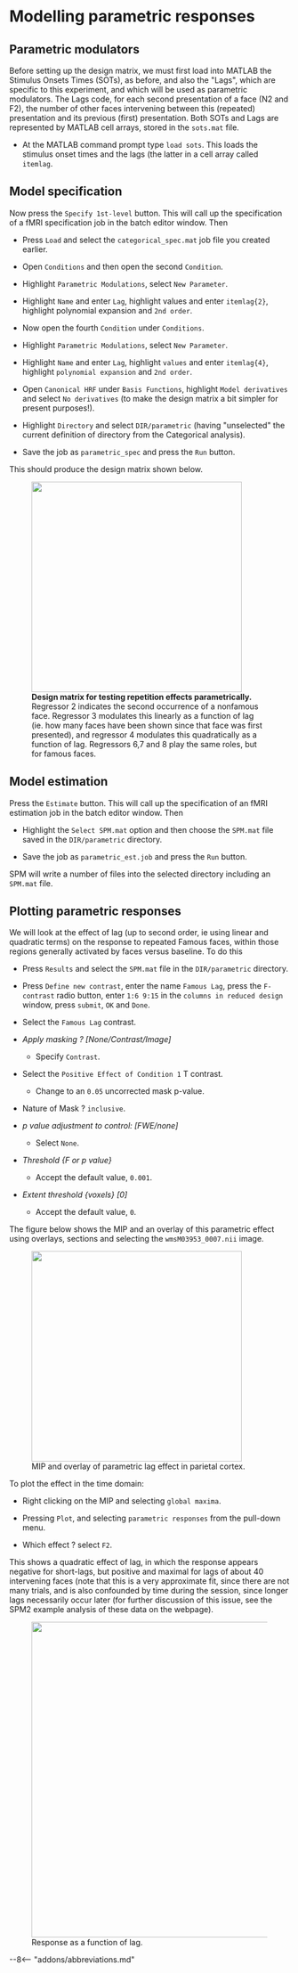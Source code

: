 # Modelling parametric responses

## Parametric modulators

Before setting up the design matrix, we must first load into MATLAB the
Stimulus Onsets Times (SOTs), as before, and also the "Lags", which are
specific to this experiment, and which will be used as parametric
modulators. The Lags code, for each second presentation of a face (N2
and F2), the number of other faces intervening between this (repeated)
presentation and its previous (first) presentation. Both SOTs and Lags
are represented by MATLAB cell arrays, stored in the `sots.mat` file.

- At the MATLAB command prompt type `load sots`. This loads the stimulus
  onset times and the lags (the latter in a cell array called `itemlag`.

## Model specification

Now press the `Specify 1st-level` button.
This will call up the specification of a fMRI specification job in the
batch editor window. Then

- Press `Load` and select the `categorical_spec.mat` job file you
  created earlier.

- Open `Conditions` and then open the second `Condition`.

- Highlight `Parametric Modulations`, select `New Parameter`.

- Highlight `Name` and enter `Lag`, highlight values and enter
  `itemlag{2}`, highlight polynomial expansion and `2nd order`.

- Now open the fourth `Condition` under `Conditions`.

- Highlight `Parametric Modulations`, select `New Parameter`.

- Highlight `Name` and enter `Lag`, highlight `values` and enter
  `itemlag{4}`, highlight `polynomial expansion` and `2nd order`.

- Open `Canonical HRF` under `Basis Functions`, highlight `Model
  derivatives` and select `No derivatives` (to make the design matrix a
  bit simpler for present purposes!).

- Highlight `Directory` and select `DIR/parametric` (having "unselected"
  the current definition of directory from the Categorical analysis).

- Save the job as `parametric_spec` and press the `Run` button.

This should produce the design matrix shown below.

<figure>
<div class="center">
<img src="../../../assets/figures/manual/faces/par_design.png" style="width:100mm" />
</div>
<figcaption><strong>Design matrix for testing repetition effects
parametrically.</strong> Regressor 2 indicates the second occurrence of
a nonfamous face. Regressor 3 modulates this linearly as a function of
lag (ie. how many faces have been shown since that face was first
presented), and regressor 4 modulates this quadratically as a function
of lag. Regressors 6,7 and 8 play the same roles, but for famous faces.
</figcaption>
</figure>

## Model estimation

Press the `Estimate` button. This will call
up the specification of an fMRI estimation job in the batch editor
window. Then

- Highlight the `Select SPM.mat` option and then choose the `SPM.mat`
  file saved in the `DIR/parametric` directory.

- Save the job as `parametric_est.job` and press the `Run` button.

SPM will write a number of files into the selected directory including
an `SPM.mat` file.

## Plotting parametric responses

We will look at the effect of lag (up to second order, ie using linear
and quadratic terms) on the response to repeated Famous faces, within
those regions generally activated by faces versus baseline. To do this

- Press `Results` and select the `SPM.mat` file in the `DIR/parametric`
  directory.

- Press `Define new contrast`, enter the name `Famous Lag`, press the
  `F-contrast` radio button, enter `1:6 9:15` in the `columns in reduced
  design` window, press `submit`, `OK` and `Done`.

- Select the `Famous Lag` contrast.

- *Apply masking ? \[None/Contrast/Image\]*

    * Specify `Contrast`.

- Select the `Positive Effect of Condition 1` T contrast.

    * Change to an `0.05` uncorrected mask p-value.

- Nature of Mask ? `inclusive`.

- *p value adjustment to control: \[FWE/none\]*

    * Select `None`.

- *Threshold {F or p value}*

    * Accept the default value, `0.001`.

- *Extent threshold {voxels} \[0\]*

    * Accept the default value, `0`.

The figure below shows the MIP and an overlay of
this parametric effect using overlays, sections and selecting the
`wmsM03953_0007.nii` image.

<figure>
<div class="center">
<img src="../../../assets/figures/manual/faces/famous_lag_mip.png" style="width:100mm" />
</div>
<figcaption>MIP and overlay of parametric lag effect in parietal
cortex.</figcaption>
</figure>

To plot the effect in the time domain:

- Right clicking on the MIP and selecting `global maxima`.

- Pressing `Plot`, and selecting `parametric responses` from the pull-down
  menu.

- Which effect ? select `F2`.

This shows a quadratic effect of lag, in which the response appears
negative for short-lags, but positive and maximal for lags of about 40
intervening faces (note that this is a very approximate fit, since there
are not many trials, and is also confounded by time during the session,
since longer lags necessarily occur later (for further discussion of
this issue, see the SPM2 example analysis of these data on the webpage).

<figure>
<div class="center">
<img src="../../../assets/figures/manual/faces/famous_lag.png" style="width:150mm" />
</div>
<figcaption>Response as a function of lag.</figcaption>
</figure>

--8<-- "addons/abbreviations.md"